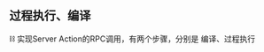 ## 过程执行、编译

<p v-click.hidden="1">
  ⛓️ 实现Server Action的RPC调用，有两个步骤，分别是 <span class="text-yellow-300">编译</span>、<span class="text-yellow-300">过程执行</span>
</p>
